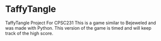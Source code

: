 # TaffyTangle
TaffyTangle Project For CPSC231
This is a game similar to Bejeweled and was made with Python. This version of the game is timed and will keep track of the high score.
